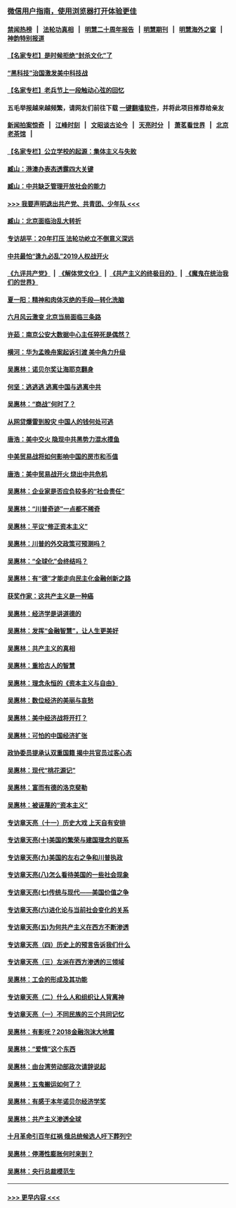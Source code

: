 ### [微信用户指南，使用浏览器打开体验更佳](https://github.com/gfw-breaker/banned-news1/blob/master/indexes/wechat-guide.md?t=0)
#### [禁闻热榜](热点新闻.md?t=0)  &nbsp;&nbsp;|&nbsp;&nbsp; [法轮功真相](https://github.com/gfw-breaker/truth/blob/master/README.md?t=0) &nbsp;&nbsp;|&nbsp;&nbsp; [明慧二十周年报告](https://github.com/gfw-breaker/mh-reports/blob/master/README.md?t=0) &nbsp;&nbsp;|&nbsp;&nbsp;[明慧期刊](https://github.com/gfw-breaker/mh-qikan) &nbsp;&nbsp;|&nbsp;&nbsp; [明慧海外之窗](https://github.com/gfw-breaker/mh-news/blob/master/README.md?t=0) &nbsp;&nbsp;|&nbsp;&nbsp; [神韵特别报道](https://github.com/gfw-breaker/mh-news/blob/master/shenyun.md?t=0)
#### [【名家专栏】是时候拒绝“封杀文化”了](../pages/nsc423/n11814093.md?t=02141611) 
#### [“黑科技”治国激发美中科技战](../pages/nsc423/n11638056.md?t=02141611) 
#### [【名家专栏】老兵节上一段触动心弦的回忆](../pages/nsc423/n11646016.md?t=02141611) 
#### 五毛举报越来越频繁，请网友们前往下载 [一键翻墙软件](https://github.com/gfw-breaker/ssr-accounts)，并将此项目推荐给亲友
#### [新闻拍案惊奇](https://github.com/gfw-breaker/banned-news1/blob/master/pages/link4.md) &nbsp;&nbsp;|&nbsp;&nbsp; [江峰时刻](https://github.com/gfw-breaker/banned-news1/blob/master/pages/link4.md) &nbsp;&nbsp;|&nbsp;&nbsp; [文昭谈古论今](https://github.com/gfw-breaker/banned-news1/blob/master/pages/link4.md) &nbsp;&nbsp;|&nbsp;&nbsp; [天亮时分](https://github.com/gfw-breaker/banned-news1/blob/master/pages/link4.md) &nbsp;&nbsp;|&nbsp;&nbsp; [萧茗看世界](https://github.com/gfw-breaker/banned-news1/blob/master/pages/link4.md) &nbsp;&nbsp;|&nbsp;&nbsp; [北京老茶馆](https://github.com/gfw-breaker/banned-news1/blob/master/pages/link4.md) &nbsp;&nbsp;|&nbsp;&nbsp; 
#### [【名家专栏】公立学校的起源：集体主义与失败](../pages/nsc423/n11601833.md?t=02141611) 
#### [臧山：港澳办表态透露四大关键](../pages/nsc423/n11421628.md?t=02141611) 
#### [臧山：中共缺乏管理开放社会的能力](../pages/nsc423/n11407457.md?t=02141611) 
#### [>>> 我要声明退出共产党、共青团、少年队 <<<](https://github.com/begood0513/goodnews/blob/master/quit/letter.md) 
#### [臧山：北京面临治乱大转折](../pages/nsc423/n11406895.md?t=02141611) 
#### [专访胡平：20年打压 法轮功屹立不倒意义深远](../pages/nsc423/n11398800.md?t=02141611) 
#### [中共最怕“逢九必乱”2019人权战开火](../pages/nsc423/n11385248.md?t=02141611) 
#### [《九评共产党》](https://github.com/begood0513/9ping.md/blob/master/README.md) &nbsp;|&nbsp; [《解体党文化》](../../../../jtdwh.md/blob/master/README.md)  &nbsp;|&nbsp; [《共产主义的终极目的》](../../../../gczydzjmd.md/blob/master/README.md) &nbsp;|&nbsp; [《魔鬼在统治我们的世界》](../../../../mgztzwmdsj.md/blob/master/README.md) 
#### [夏一阳：精神和肉体灭绝的手段—转化洗脑](../pages/nsc423/n11368250.md?t=02141611) 
#### [六月风云激变 北京当局面临三条路](../pages/nsc423/n11313668.md?t=02141611) 
#### [许茹：南京公安大数据中心主任猝死是偶然？](../pages/nsc423/n11064744.md?t=02141611) 
#### [横河：华为孟晚舟案起诉引渡 美中角力升级](../pages/nsc423/n11027230.md?t=02141611) 
#### [吴惠林：诺贝尔奖让海耶克翻身](../pages/nsc423/n10890049.md?t=02141611) 
#### [何坚：逃逃逃 逃离中国与逃离中共](../pages/nsc423/n10592891.md?t=02141611) 
#### [吴惠林：“商战”何时了？](../pages/nsc423/n10573558.md?t=02141611) 
#### [从网贷爆雷到股灾 中国人的钱何处可逃](../pages/nsc423/n10572800.md?t=02141611) 
#### [唐浩：美中交火 隐现中共黑势力混水摸鱼](../pages/nsc423/n10544040.md?t=02141611) 
#### [中美贸易战将如何影响中国的房市和币值](../pages/nsc423/n10543697.md?t=02141611) 
#### [唐浩：美中贸易战开火 烧出中共危机](../pages/nsc423/n10540126.md?t=02141611) 
#### [吴惠林：企业家是否应负较多的“社会责任”](../pages/nsc423/n10535022.md?t=02141611) 
#### [吴惠林：“川普奇迹”一点都不稀奇](../pages/nsc423/n10512808.md?t=02141611) 
#### [吴惠林：平议“修正资本主义”](../pages/nsc423/n10495724.md?t=02141611) 
#### [吴惠林：川普的外交政策可预测吗？](../pages/nsc423/n10462387.md?t=02141611) 
#### [吴惠林：“全球化”会终结吗？](../pages/nsc423/n10452838.md?t=02141611) 
#### [吴惠林：有“德”才能走向民主化金融创新之路](../pages/nsc423/n10432292.md?t=02141611) 
#### [获奖作家：这共产主义是一种癌](../pages/nsc423/n10431541.md?t=02141611) 
#### [吴惠林：经济学是讲道德的](../pages/nsc423/n10398014.md?t=02141611) 
#### [吴惠林：发挥“金融智慧”，让人生更美好](../pages/nsc423/n10375019.md?t=02141611) 
#### [吴惠林：共产主义的真相](../pages/nsc423/n10351394.md?t=02141611) 
#### [吴惠林：重拾古人的智慧](../pages/nsc423/n10337691.md?t=02141611) 
#### [吴惠林：理念永恒的《资本主义与自由》](../pages/nsc423/n10316274.md?t=02141611) 
#### [吴惠林：数位经济的美丽与哀愁](../pages/nsc423/n10292946.md?t=02141611) 
#### [吴惠林：美中经济战将开打？](../pages/nsc423/n10258825.md?t=02141611) 
#### [吴惠林：可怕的中国经济扩张](../pages/nsc423/n10219147.md?t=02141611) 
#### [政协委员提承认双重国籍 揭中共官员过客心态](../pages/nsc423/n10208809.md?t=02141611) 
#### [吴惠林：现代“桃花源记”](../pages/nsc423/n10185234.md?t=02141611) 
#### [吴惠林：富而有德的洛克斐勒](../pages/nsc423/n10142264.md?t=02141611) 
#### [吴惠林：被诬蔑的“资本主义”](../pages/nsc423/n10124816.md?t=02141611) 
#### [专访章天亮（十一）历史大戏 上天自有安排](../pages/nsc423/n10094905.md?t=02141611) 
#### [专访章天亮(十)美国的繁荣与建国理念的联系](../pages/nsc423/n10094899.md?t=02141611) 
#### [专访章天亮(九)美国的左右之争和川普执政](../pages/nsc423/n10094889.md?t=02141611) 
#### [专访章天亮(八)怎么看待美国的一些社会现象](../pages/nsc423/n10094857.md?t=02141611) 
#### [专访章天亮(七)传统与现代——美国价值之争](../pages/nsc423/n10093140.md?t=02141611) 
#### [专访章天亮(六)进化论与当前社会变化的关系](../pages/nsc423/n10092036.md?t=02141611) 
#### [专访章天亮(五)为何共产主义在西方不断渗透](../pages/nsc423/n10083620.md?t=02141611) 
#### [专访章天亮（四）历史上的预言告诉我们什么](../pages/nsc423/n10083606.md?t=02141611) 
#### [专访章天亮（三）左派在西方渗透的三领域](../pages/nsc423/n10081115.md?t=02141611) 
#### [吴惠林：工会的形成及其功能](../pages/nsc423/n10080633.md?t=02141611) 
#### [专访章天亮（二）什么人和组织让人背离神](../pages/nsc423/n10076637.md?t=02141611) 
#### [专访章天亮（一）不同民族的三个共同记忆](../pages/nsc423/n10074188.md?t=02141611) 
#### [吴惠林：有影呒？2018金融泡沫大地震](../pages/nsc423/n10040534.md?t=02141611) 
#### [吴惠林：“爱情”这个东西](../pages/nsc423/n10019423.md?t=02141611) 
#### [吴惠林：由台湾劳动部政次请辞说起](../pages/nsc423/n9979679.md?t=02141611) 
#### [吴惠林：五鬼搬运如何了？](../pages/nsc423/n9925338.md?t=02141611) 
#### [吴惠林：有感于本年诺贝尔经济学奖](../pages/nsc423/n9871883.md?t=02141611) 
#### [吴惠林：共产主义渗透全球](../pages/nsc423/n9812748.md?t=02141611) 
#### [十月革命引百年红祸 俄总统候选人吁下葬列宁](../pages/nsc423/n9810182.md?t=02141611) 
#### [吴惠林：停滞性膨胀何时来到？](../pages/nsc423/n9764136.md?t=02141611) 
#### [吴惠林：央行总裁模范生](../pages/nsc423/n9728134.md?t=02141611) 

----
#### [ >>> 更早内容 <<< ](../indexes/nsc423-earlier.md)
